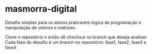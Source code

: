 # masmorra-digital
Desafio simples para os alunos praticarem lógica de programação e manipulação de vetores e matrizes.
  
Clone o repositório e então dê checkout no branch que deseja analisar.  
Cada fase do desafio é um branch no repositório: fase1, fase2, fase3 e fase4  


